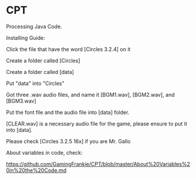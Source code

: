 # CPT

Processing Java Code.

Installing Guide:

Click the file that have the word [Circles 3.2.4] on it

Create a folder called [Circles]

Create a folder called [data]

Put "data" into "Circles"

Got three .wav audio files, and name it [BGM1.wav], [BGM2.wav], and [BGM3.wav]

Put the font file and the audio file into [data] folder.

[CLEAR.wav] is a necessary audio file for the game, please ensure to put it into [data].

Please check [Circles 3.2.5 16x] if you are Mr. Gallo

About variables in code, check: 

https://github.com/GamingFrankie/CPT/blob/master/About%20Variables%20in%20the%20Code.md

